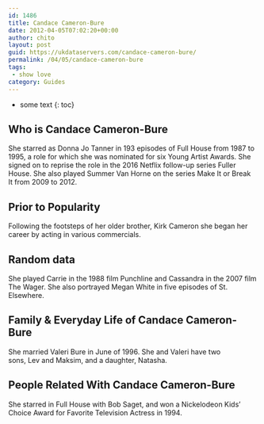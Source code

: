 ```yaml
---
id: 1486
title: Candace Cameron-Bure
date: 2012-04-05T07:02:20+00:00
author: chito
layout: post
guid: https://ukdataservers.com/candace-cameron-bure/
permalink: /04/05/candace-cameron-bure
tags:
 - show love
category: Guides
---
```


* some text
{: toc}


## Who is  Candace Cameron-Bure
                  
                  
                  
She starred as Donna Jo Tanner in 193 episodes of Full House from 1987 to 1995, a role for which she was nominated for six Young Artist Awards. She signed on to reprise the role in the 2016 Netflix follow-up series Fuller House. She also played Summer Van Horne on the series Make It or Break It from 2009 to 2012.
                  
                
                
                
## Prior to Popularity 
                  
                  
                  
Following the footsteps of her older brother, Kirk Cameron she began her career by acting in various commercials. 
                  
                
                
                
## Random data 
                  
                  
                  
She played Carrie in the 1988 film Punchline and Cassandra in the 2007 film The Wager. She also portrayed Megan White in five episodes of St. Elsewhere. 
                  
                
                
                
## Family & Everyday Life of Candace Cameron-Bure
                  
                  
                  
She married Valeri Bure in June of 1996. She and Valeri have two sons, Lev and Maksim, and a daughter, Natasha. 
                  
                
                
                
## People Related With  Candace Cameron-Bure
                  
                  
                  
She starred in Full House with Bob Saget, and won a Nickelodeon Kids&#8217; Choice Award for Favorite Television Actress in 1994.
                  
                
              
            
          
          
          
    
    
  
